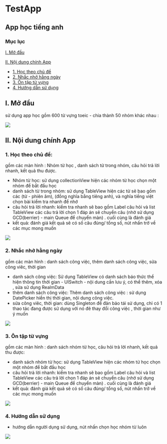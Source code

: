 # TestApp
## App học tiếng anh 
### Mục lục

[I. Mở đầu](#Modau)

[II. Nội dung chính App](#noidungchinhapp)
- [1. Học theo chủ đề](#Họctheochủđề)
- [2. Nhắc nhở hằng ngày](#nhacnhohangngay)
- [3. Ôn tập từ vựng](#ontaptuvung)
- [4. Hướng dẫn sử dụng](#huongdansudung)

## I. Mở đầu
sử dụng app học gồm 600 từ vựng toeic - chia thành 50 nhóm khác nhau :

<img src="mainApp.gif">

## II. Nội dung chính App
### 1. Học theo chủ đề:
gồm các màn hình : Nhóm từ học , danh sách từ trong nhóm, câu hỏi trả lời nhanh, kết quả thu được.
- Nhóm từ học: sử dụng collectionView hiện các nhóm từ học chọn một nhóm để bắt đầu học
- danh sách từ trong nhóm: sử dụng TableView hiện các từ sẽ bao gồm các (từ - phiên âm), (đồng nghĩa bằng tiêng anh), và nghĩa tiếng việt chọn bài kiểm tra nhanh để nhớ
- câu hỏi trả lời nhanh: kiểm tra nhanh sẽ bao gồm Label câu hỏi và list TableView các câu trả lời chọn 1 đáp án sẽ chuyển câu (nhờ sử dụng GCD(berrier) - main Queue để chuyển màn) . cuối cùng là đánh giá 
- kết quả: đánh giá kết quả sẽ có số câu đúng/ tổng số, nút nhấn trở về các mục mong muốn
<img src="click1.gif">

### 2. Nhắc nhở hằng ngày
gồm các màn hình : danh sách công việc, thêm danh sách công việc, sửa công viêc, thời gian
- danh sách công việc: Sử dụng TableView có danh sách báo thức thể hiện thông tin thời gian - UISwitch - nội dung cần lưu ý, có thể thêm, xóa , sửa sử dụng RealmData
- thêm danh sách công việc: Thêm danh sách công việc : sử dụng DatePicker hiển thị thời gian, nội dung công việc.
- sửa công viêc, thời gian: dùng Singleton để đản bảo tái sử dụng, chỉ có 1 thao tác đang được sử dụng với nó đê thay đổi công việc , thời gian như ý muốn 
<img src="click2.gif">

### 3. Ôn tập từ vựng
gồm các màn hình : danh sách nhóm từ học, câu hỏi trả lời nhanh, kết quả thu được: 
- danh sách nhóm từ học: sử dụng TableView hiện các nhóm từ học chọn một nhóm để bắt đầu học
- câu hỏi trả lời nhanh: kiểm tra nhanh sẽ bao gồm Label câu hỏi và list TableView các câu trả lời chọn 1 đáp án sẽ chuyển câu (nhờ sử dụng GCD(berrier) - main Queue để chuyển màn) . cuối cùng là đánh giá 
- kết quả: đánh giá kết quả sẽ có số câu đúng/ tổng số, nút nhấn trở về các mục mong muốn
<img src="click3.gif">

### 4. Hướng dẫn sử dụng
- hướng dẫn người dụng sử dụng, nút nhấn chọn học nhóm từ luôn
<img src="click4.gif">
